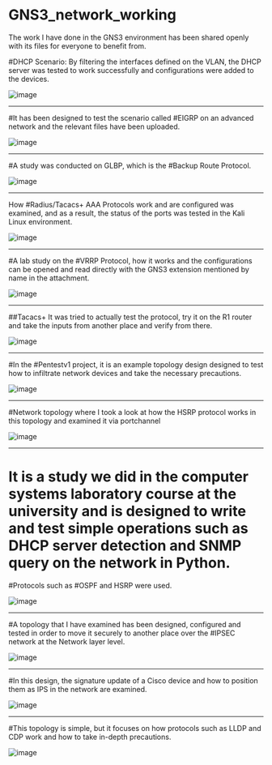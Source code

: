 # GNS3_network_working
The work I have done in the GNS3 environment has been shared openly with its files for everyone to benefit from.

#DHCP Scenario: By filtering the interfaces defined on the VLAN, the DHCP server was tested to work successfully and configurations were added to the devices.

![image](https://github.com/user-attachments/assets/977801b1-8a62-4f2f-996f-b7e81eb26a13)

---------------------------------------------------------------------------------------------------
#It has been designed to test the scenario called #EIGRP on an advanced network and the relevant files have been uploaded.

![image](https://github.com/user-attachments/assets/a4161274-d7ca-43df-b8ef-8e95b2be3ba9)

------------------------------------------------------------------------------------------------------
#A study was conducted on GLBP, which is the #Backup Route Protocol.

![image](https://github.com/user-attachments/assets/cde9f8d1-1536-4968-b8a6-670402d8104e)

----------------------------------------------------------------------------------------------------

How #Radius/Tacacs+ AAA Protocols work and are configured was examined, and as a result, the status of the ports was tested in the Kali Linux environment.

![image](https://github.com/user-attachments/assets/1a04f3f2-3cf6-4d04-826b-abf12cd038cc)

----------------------------------------------------------------------------------------------------

#A lab study on the #VRRP Protocol, how it works and the configurations can be opened and read directly with the GNS3 extension mentioned by name in the attachment.

![image](https://github.com/user-attachments/assets/09c29b51-3784-4923-959b-0954068b6288)

----------------------------------------------------------------------------------------------------

##Tacacs+ It was tried to actually test the protocol, try it on the R1 router and take the inputs from another place and verify from there.

![image](https://github.com/user-attachments/assets/e2cb0537-5b60-487d-aa54-937e25f938e0)

------------------------------------------------------------------------------------------------------

#In the #Pentestv1 project, it is an example topology design designed to test how to infiltrate network devices and take the necessary precautions.

![image](https://github.com/user-attachments/assets/d51f2141-3e75-4319-b96b-f3c39aec276b)

----------------------------------------------------------------------------------------------------
#Network topology where I took a look at how the HSRP protocol works in this topology and examined it via portchannel

![image](https://github.com/user-attachments/assets/6549ce16-931b-4fe4-829b-4e6aeb553a77)


---------------------------------------------------------------------------------------------------------
# It is a study we did in the computer systems laboratory course at the university and is designed to write and test simple operations such as DHCP server detection and SNMP query on the network in Python.
#Protocols such as #OSPF and HSRP were used.

![image](https://github.com/user-attachments/assets/38d4aa51-cb9d-4af3-9575-42786acccc4f)

-------------------------------------------------------------------------------------------------------

#A topology that I have examined has been designed, configured and tested in order to move it securely to another place over the #IPSEC network at the Network layer level.

![image](https://github.com/user-attachments/assets/37d9009e-8fb7-41eb-a664-8e04ef02327e)


-------------------------------------------------------------------------------------------------------
#In this design, the signature update of a Cisco device and how to position them as IPS in the network are examined.

![image](https://github.com/user-attachments/assets/1fa2c868-3c5f-4b65-95af-ca87ad805328)

--------------------------------------------------------------------------------------------------------

#This topology is simple, but it focuses on how protocols such as LLDP and CDP work and how to take in-depth precautions.

![image](https://github.com/user-attachments/assets/02172d3f-e6f0-4562-80a5-665c79329de9)
